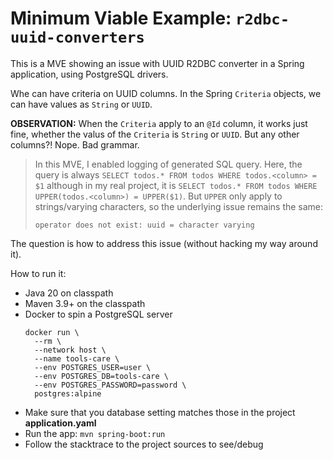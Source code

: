 # Minimum Viable Example: `r2dbc-uuid-converters`

This is a MVE showing an issue with UUID R2DBC converter in a Spring application, using PostgreSQL drivers.

Whe can have criteria on UUID columns. In the Spring `Criteria` objects, we can have values as `String` or `UUID`.

**OBSERVATION:** When the `Criteria` apply to an `@Id` column, it works just fine, whether the valus of the `Criteria`
is `String` or `UUID`. But any other columns?! Nope. Bad grammar.

> In this MVE, I enabled logging of generated SQL query.
> Here, the query is always `SELECT todos.* FROM todos WHERE todos.<column> = $1`
> although in my real project, it is `SELECT todos.* FROM todos WHERE UPPER(todos.<column>) = UPPER($1)`.
> But `UPPER` only apply to strings/varying characters, so the underlying issue remains the same:
> 
> `operator does not exist: uuid = character varying`

The question is how to address this issue (without hacking my way around it).

How to run it:

+ Java 20 on classpath
+ Maven 3.9+ on the classpath
+ Docker to spin a PostgreSQL server
  ```shell
  docker run \
    --rm \
    --network host \
    --name tools-care \
    --env POSTGRES_USER=user \
    --env POSTGRES_DB=tools-care \
    --env POSTGRES_PASSWORD=password \
    postgres:alpine
  ```
+ Make sure that you database setting matches those in the project **application.yaml**
+ Run the app: `mvn spring-boot:run`
+ Follow the stacktrace to the project sources to see/debug
